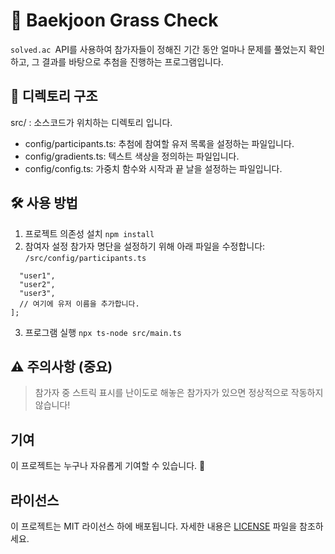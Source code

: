 # 🌿 Baekjoon Grass Check
`solved.ac `API를 사용하여 참가자들이 정해진 기간 동안 얼마나 문제를 풀었는지 확인하고, 그 결과를 바탕으로 추첨을 진행하는 프로그램입니다.

## 📁 디렉토리 구조

src/ : 소스코드가 위치하는 디렉토리 입니다.

- config/participants.ts: 추첨에 참여할 유저 목록을 설정하는 파일입니다.
- config/gradients.ts: 텍스트 색상을 정의하는 파일입니다.
- config/config.ts: 가중치 함수와 시작과 끝 날을 설정하는 파일입니다.

## 🛠️ 사용 방법

1. 프로젝트 의존성 설치
`npm install`
2. 참여자 설정
참가자 명단을 설정하기 위해 아래 파일을 수정합니다:
`/src/config/participants.ts`

```export const participants = [
  "user1",
  "user2",
  "user3",
  // 여기에 유저 이름을 추가합니다.
];
```
3. 프로그램 실행
`npx ts-node src/main.ts`

## ⚠️ 주의사항 (중요)

> 참가자 중 스트릭 표시를 난이도로 해놓은 참가자가 있으면 정상적으로 작동하지 않습니다!

## 기여

이 프로젝트는 누구나 자유롭게 기여할 수 있습니다. 🤭

## 라이선스

이 프로젝트는 MIT 라이선스 하에 배포됩니다. 자세한 내용은 [LICENSE](LICENSE) 파일을 참조하세요.
